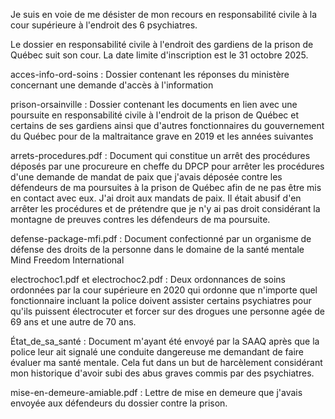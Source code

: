 Je suis en voie de me désister de mon recours en responsabilité civile à la cour supérieure à l'endroit des 6 psychiatres.

Le dossier en responsabilité civile à l'endroit des gardiens de la prison de Québec suit son cour. La date limite d'inscription est le 31 octobre 2025.

acces-info-ord-soins : Dossier contenant les réponses du ministère concernant une demande d'accès à l'information

prison-orsainville : Dossier contenant les documents en lien avec une poursuite en responsabilité civile à l'endroit de la prison de Québec et certains de ses gardiens ainsi que d'autres fonctionnaires du gouvernement du Québec pour de la maltraitance grave en 2019 et les années suivantes

arrets-procedures.pdf : Document qui constitue un arrêt des procédures déposés par une procureure en cheffe du DPCP pour arrêter les procédures d'une demande de mandat de paix que j'avais déposée contre les défendeurs de ma poursuites à la prison de Québec afin de ne pas être mis en contact avec eux. J'ai droit aux mandats de paix. Il était abusif d'en arrêter les procédures et de prétendre que je n'y ai pas droit considérant la montagne de preuves contres les défendeurs de ma poursuite.

defense-package-mfi.pdf : Document confectionné par un organisme de défense des droits de la personne dans le domaine de la santé mentale Mind Freedom International

electrochoc1.pdf et electrochoc2.pdf : Deux ordonnances de soins ordonnées par la cour supérieure en 2020 qui ordonne que n'importe quel fonctionnaire incluant la police doivent assister certains psychiatres pour qu'ils puissent électrocuter et forcer sur des drogues une personne agée de 69 ans et une autre de 70 ans.

État_de_sa_santé : Document m'ayant été envoyé par la SAAQ après que la police leur ait signalé une conduite dangereuse me demandant de faire évaluer ma santé mentale. Cela fut dans un but de harcèlement considérant mon historique d'avoir subi des abus graves commis par des psychiatres.

mise-en-demeure-amiable.pdf : Lettre de mise en demeure que j'avais envoyée aux défendeurs du dossier contre la prison.




